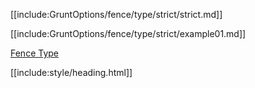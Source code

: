 [[include:GruntOptions/fence/type/strict/strict.md]]

[[include:GruntOptions/fence/type/strict/example01.md]]

[Fence Type](../)

[[include:style/heading.html]]